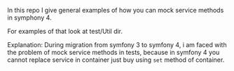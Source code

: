 In this repo I give general examples of how you can mock service methods in symphony 4.

For examples of that look at test/Util dir.

Explanation:
    During migration from symfony 3 to symfony 4,
    i am faced with the problem of mock service methods in tests,
    because in symfony 4 you cannot replace service in container 
    just buy using `set` method of container.
